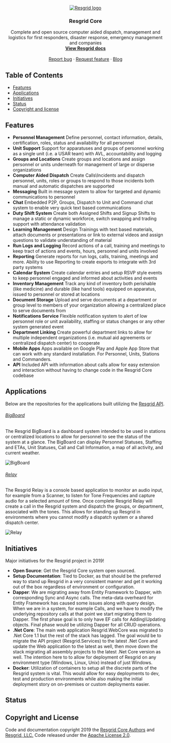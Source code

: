 <p align="center">
  <a href="https://resgrid.com/">
    <img src="https://raw.githubusercontent.com/resgrid/core/master/misc/images/Resgrid_TextLogo.png" alt="Resgrid logo">
  </a>
</p>

<h3 align="center">Resgrid Core</h3>

<p align="center">
  Complete and open source computer aided dispatch, management and logistics for first responders, disaster response, emergency management and companies
  <br>
  <a href="https://readthedocs.org/projects/resgrid-core/"><strong>View Resgrid docs</strong></a>
  <br>
  <br>
  <a href="https://github.com/Resgrid/Core/issues/new?template=bug.md">Report bug</a>
  ·
  <a href="https://github.com/Resgrid/Core/issues/new?template=feature.md&labels=feature">Request feature</a>
  ·
  <a href="https://blog.resgrid.com/">Blog</a>
</p>

## Table of Contents

- [Features](#features)
- [Applications](#applications)
- [Initiatives](#initiatives)
- [Status](#status)
- [Copyright and license](#copyright-and-license)

## Features

- **Personnel Management** Define personnel, contact information, details, certification, roles, status and availability for all personnel
- **Unit Support** Support for apparatuses and groups of personnel working as a single unit (i.e. a USAR team) with AVL, accountability and logging
- **Groups and Locations** Create groups and locations and assign personnel or units underneath for management of large or disperse organizations 
- **Computer Aided Dispatch** Create Calls\Incidents and dispatch personnel, units, roles or groups to respond to those incidents both manual and automatic dispatches are supported
- **Messaging** Built in message system to allow for targeted and dynamic communications to personnel
- **Chat** Embedded P2P, Groups, Dispatch to Unit and Command chat system to enable very quick text based communications
- **Duty Shift System** Create both Assigned Shifts and Signup Shifts to manage a static or dynamic workforce, switch swapping and trading support with attendance validation
- **Learning Management** Design Trainings with text based materials, attach documents or presentations or link to external videos and assign questions to validate understanding of material
- **Run Logs and Logging** Record actions of a call, training and meetings to keep tract of actions and events, hours, personnel and units involved
- **Reporting** Generate reports for run logs, calls, training, meetings and more. Ability to use Reporting to create exports to integrate with 3rd party systems
- **Calendar System** Create calendar entries and setup RSVP style events to keep personnel engaged and informed about activities and events
- **Inventory Management** Track any kind of inventory both perishable (like medicine) and durable (like hand tools) equipped on apparatus, issued to personnel or stored at locations
- **Document Storage** Upload and serve documents at a department or group level to members of your organization allowing a centralized place to serve documents from
- **Notifications Service** Flexible notification system to alert of low personnel role or unit availability, staffing or status changes or any other system generated event
- **Department Linking** Create powerful department links to allow for multiple independent organizations (i.e. mutual aid agreements or centralized dispatch center) to cooperate
- **Mobile Apps** Apps available on Google Play and Apple App Store that can work with any standard installation. For Personnel, Units, Stations and Commanders.
- **API** Included API with information about calls allow for easy extension and interaction without having to change code in the Resgrid Core codebase

## Applications

Below are the repositories for the applications built utilizing the [Resgrid API](https://api.resgrid.com).

###### [BigBoard](https://github.com/Resgrid/BigBoard)
The Resgrid BigBoard is a dashboard system intended to be used in stations or centralized locations to allow for personnel to see the status of the system at a glance. The BigBoard can display Personnel Statuses, Staffing and ETAs, Unit Statuses, Call and Call Information, a map of all activity, and current weather.

![BigBoard](https://raw.githubusercontent.com/resgrid/core/master/misc/images/BigBoard.png)

###### [Relay](https://github.com/Resgrid/Relay)
The Resgrid Relay is a console based application to monitor an audio input, for example from a Scanner, to listen for Tone Frequencies and capture audio for a selected amount of time. Once complete Resgrid Relay will create a call in the Resgrid system and dispatch the groups, or department, associated with the tones. This allows for standing up Resgrid in environments where you cannot modify a dispatch system or a shared dispatch center.

![Relay](https://raw.githubusercontent.com/resgrid/core/master/misc/images/Relay.png)

## Initiatives

Major initiatives for the Resgrid project in 2019!

* **Open Source**: Get the Resgrid Core system open sourced.
* **Setup Documentation**: Tied to Docker, as that should be the preferred way to stand up Resgrid in a very consistent manner and get it working out of the box regardless of environment or configuration. 
* **Dapper**: We are migrating away from Entity Framework to Dapper, with corresponding Sync and Async calls. The meta-data overheard for Entity Framework has caused some issues along with query design. When we are in a system, for example Calls, and we have to modify the underlying repository calls at that point we start migrating them to Dapper. The first phase goal is to only have EF calls for Adding\Updating objects. Final phase would be utilizing Dapper for all CRUD operations.
* **.Net Core**: The main web application Resgrid.WebCore was migrated to .Net Core 1.1 but the rest of the stack has lagged. The goal would be to migrate the API project (Resgrid.Services) to the latest .Net Core and update the Web application to the latest as well, then move down the stack migrating all assembly projects to the latest .Net Core version as well. The intention here to to allow for deployment of Resgrid on any environment type (Windows, Linux, Unix) instead of just Windows.
* **Docker**: Utilization of containers to setup all the discrete parts of the Resgrid system is vital. This would allow for easy deployments to dev, test and production environments while also making the initial deployment story on on-premises or custom deployments easier. 

## Status


## Copyright and License

Code and documentation copyright 2019 the [Resgrid Core Authors](https://github.com/Resgrid/Core/graphs/contributors) and [Resgrid, LLC.](https://resgrid.com) Code released under the [Apache License 2.0](https://github.com/Resgrid/Core/blob/master/LICENSE).